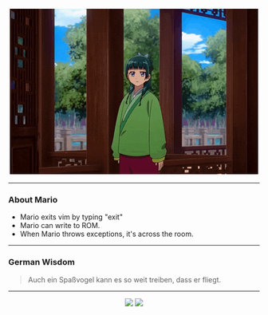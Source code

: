 <p align="center">
  <img src="assets/maomao.gif" />
</p>

---

### About Mario
- Mario exits vim by typing "exit"
- Mario can write to ROM.
- When Mario throws exceptions, it's across the room.

---

### German Wisdom
> Auch ein Spaßvogel kann es so weit treiben, dass er fliegt.

---

<p align="center">
  <a>
    <img height="180em" src="https://github-readme-stats-eight-theta.vercel.app/api?username=Torfkopp&show_icons=true&theme=dark&include_all_commits=true&count_private=true"/>
  </a>
  <a href="https://github.com/Torfkopp?tab=repositories">
    <img height="180em" src="https://github-readme-stats-eight-theta.vercel.app/api/top-langs/?username=torfkopp&layout=compact&theme=dark&langs_count=8&hide=java"/>
  </a>
</p>
